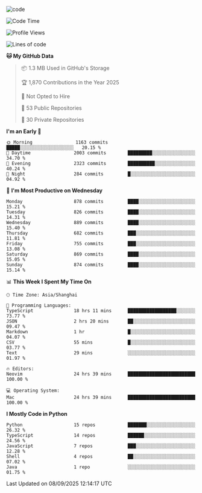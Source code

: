 
<!--
**liuyaanng/liuyaanng** is a ✨ _special_ ✨ repository because its `README.md` (this file) appears on your GitHub profile.

Here are some ideas to get you started:

- 🔭 I’m currently working on ...
- 🌱 I’m currently learning ...
- 👯 I’m looking to collaborate on ...
- 🤔 I’m looking for help with ...
- 💬 Ask me about ...
- 📫 How to reach me: ...
- 😄 Pronouns: ...
- ⚡ Fun fact: ...
-->


![code](https://cdn.jsdelivr.net/gh/liuyaanng/liuyaanng@1.0/code.gif) 

<!--START_SECTION:waka-->
![Code Time](http://img.shields.io/badge/Code%20Time-1%2C899%20hrs%2020%20mins-blue)

![Profile Views](http://img.shields.io/badge/Profile%20Views-0-blue)

![Lines of code](https://img.shields.io/badge/From%20Hello%20World%20I%27ve%20Written-26.7%20million%20lines%20of%20code-blue)

**🐱 My GitHub Data** 

> 📦 1.3 MB Used in GitHub's Storage 
 > 
> 🏆 1,870 Contributions in the Year 2025
 > 
> 🚫 Not Opted to Hire
 > 
> 📜 53 Public Repositories 
 > 
> 🔑 30 Private Repositories 
 > 
**I'm an Early 🐤** 

```text
🌞 Morning                1163 commits        █████░░░░░░░░░░░░░░░░░░░░   20.15 % 
🌆 Daytime                2003 commits        █████████░░░░░░░░░░░░░░░░   34.70 % 
🌃 Evening                2323 commits        ██████████░░░░░░░░░░░░░░░   40.24 % 
🌙 Night                  284 commits         █░░░░░░░░░░░░░░░░░░░░░░░░   04.92 % 
```
📅 **I'm Most Productive on Wednesday** 

```text
Monday                   878 commits         ████░░░░░░░░░░░░░░░░░░░░░   15.21 % 
Tuesday                  826 commits         ████░░░░░░░░░░░░░░░░░░░░░   14.31 % 
Wednesday                889 commits         ████░░░░░░░░░░░░░░░░░░░░░   15.40 % 
Thursday                 682 commits         ███░░░░░░░░░░░░░░░░░░░░░░   11.81 % 
Friday                   755 commits         ███░░░░░░░░░░░░░░░░░░░░░░   13.08 % 
Saturday                 869 commits         ████░░░░░░░░░░░░░░░░░░░░░   15.05 % 
Sunday                   874 commits         ████░░░░░░░░░░░░░░░░░░░░░   15.14 % 
```


📊 **This Week I Spent My Time On** 

```text
🕑︎ Time Zone: Asia/Shanghai

💬 Programming Languages: 
TypeScript               18 hrs 11 mins      ██████████████████░░░░░░░   73.77 % 
JSON                     2 hrs 20 mins       ██░░░░░░░░░░░░░░░░░░░░░░░   09.47 % 
Markdown                 1 hr                █░░░░░░░░░░░░░░░░░░░░░░░░   04.07 % 
CSV                      55 mins             █░░░░░░░░░░░░░░░░░░░░░░░░   03.77 % 
Text                     29 mins             ░░░░░░░░░░░░░░░░░░░░░░░░░   01.97 % 

🔥 Editors: 
Neovim                   24 hrs 39 mins      █████████████████████████   100.00 % 

💻 Operating System: 
Mac                      24 hrs 39 mins      █████████████████████████   100.00 % 
```

**I Mostly Code in Python** 

```text
Python                   15 repos            ███████░░░░░░░░░░░░░░░░░░   26.32 % 
TypeScript               14 repos            ██████░░░░░░░░░░░░░░░░░░░   24.56 % 
JavaScript               7 repos             ███░░░░░░░░░░░░░░░░░░░░░░   12.28 % 
Shell                    4 repos             ██░░░░░░░░░░░░░░░░░░░░░░░   07.02 % 
Java                     1 repo              ░░░░░░░░░░░░░░░░░░░░░░░░░   01.75 % 
```




 Last Updated on 08/09/2025 12:14:17 UTC
<!--END_SECTION:waka-->
